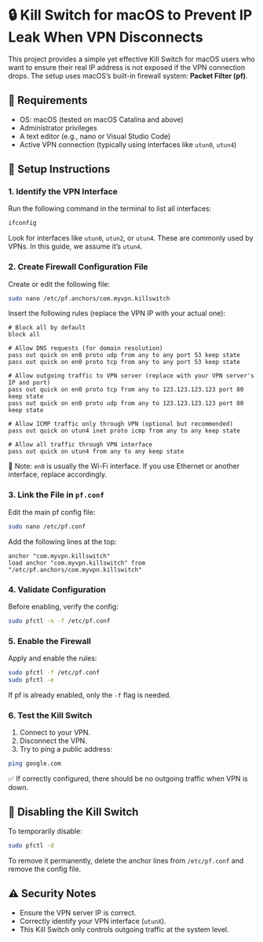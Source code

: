 
# 🔒 Kill Switch for macOS to Prevent IP Leak When VPN Disconnects

This project provides a simple yet effective Kill Switch for macOS users who want to ensure their real IP address is not exposed if the VPN connection drops. The setup uses macOS’s built-in firewall system: **Packet Filter (pf)**.

## 📌 Requirements

- OS: macOS (tested on macOS Catalina and above)
- Administrator privileges
- A text editor (e.g., nano or Visual Studio Code)
- Active VPN connection (typically using interfaces like `utun0`, `utun4`)

## 🧰 Setup Instructions

### 1. Identify the VPN Interface

Run the following command in the terminal to list all interfaces:

```bash
ifconfig
```

Look for interfaces like `utun0`, `utun2`, or `utun4`. These are commonly used by VPNs. In this guide, we assume it’s `utun4`.

### 2. Create Firewall Configuration File

Create or edit the following file:

```bash
sudo nano /etc/pf.anchors/com.myvpn.killswitch
```

Insert the following rules (replace the VPN IP with your actual one):

```pf
# Block all by default
block all

# Allow DNS requests (for domain resolution)
pass out quick on en0 proto udp from any to any port 53 keep state
pass out quick on en0 proto tcp from any to any port 53 keep state

# Allow outgoing traffic to VPN server (replace with your VPN server's IP and port)
pass out quick on en0 proto tcp from any to 123.123.123.123 port 80 keep state
pass out quick on en0 proto udp from any to 123.123.123.123 port 80 keep state

# Allow ICMP traffic only through VPN (optional but recommended)
pass out quick on utun4 inet proto icmp from any to any keep state

# Allow all traffic through VPN interface
pass out quick on utun4 from any to any keep state
```

🔁 Note: `en0` is usually the Wi-Fi interface. If you use Ethernet or another interface, replace accordingly.

### 3. Link the File in `pf.conf`

Edit the main pf config file:

```bash
sudo nano /etc/pf.conf
```

Add the following lines at the top:

```pf
anchor "com.myvpn.killswitch"
load anchor "com.myvpn.killswitch" from "/etc/pf.anchors/com.myvpn.killswitch"
```

### 4. Validate Configuration

Before enabling, verify the config:

```bash
sudo pfctl -n -f /etc/pf.conf
```

### 5. Enable the Firewall

Apply and enable the rules:

```bash
sudo pfctl -f /etc/pf.conf
sudo pfctl -e
```

If pf is already enabled, only the `-f` flag is needed.

### 6. Test the Kill Switch

1. Connect to your VPN.
2. Disconnect the VPN.
3. Try to ping a public address:

```bash
ping google.com
```

✅ If correctly configured, there should be no outgoing traffic when VPN is down.

## 🚫 Disabling the Kill Switch

To temporarily disable:

```bash
sudo pfctl -d
```

To remove it permanently, delete the anchor lines from `/etc/pf.conf` and remove the config file.

## ⚠️ Security Notes

- Ensure the VPN server IP is correct.
- Correctly identify your VPN interface (`utunX`).
- This Kill Switch only controls outgoing traffic at the system level.
